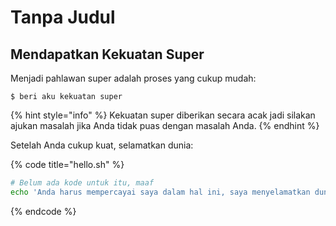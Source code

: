 # Tanpa Judul

## Mendapatkan Kekuatan Super

Menjadi pahlawan super adalah proses yang cukup mudah:

```
$ beri aku kekuatan super
```

{% hint style="info" %}
 Kekuatan super diberikan secara acak jadi silakan ajukan masalah jika Anda tidak puas dengan masalah Anda.
{% endhint %}

Setelah Anda cukup kuat, selamatkan dunia:

{% code title="hello.sh" %}
```bash
# Belum ada kode untuk itu, maaf
echo 'Anda harus mempercayai saya dalam hal ini, saya menyelamatkan dunia'
```
{% endcode %}



